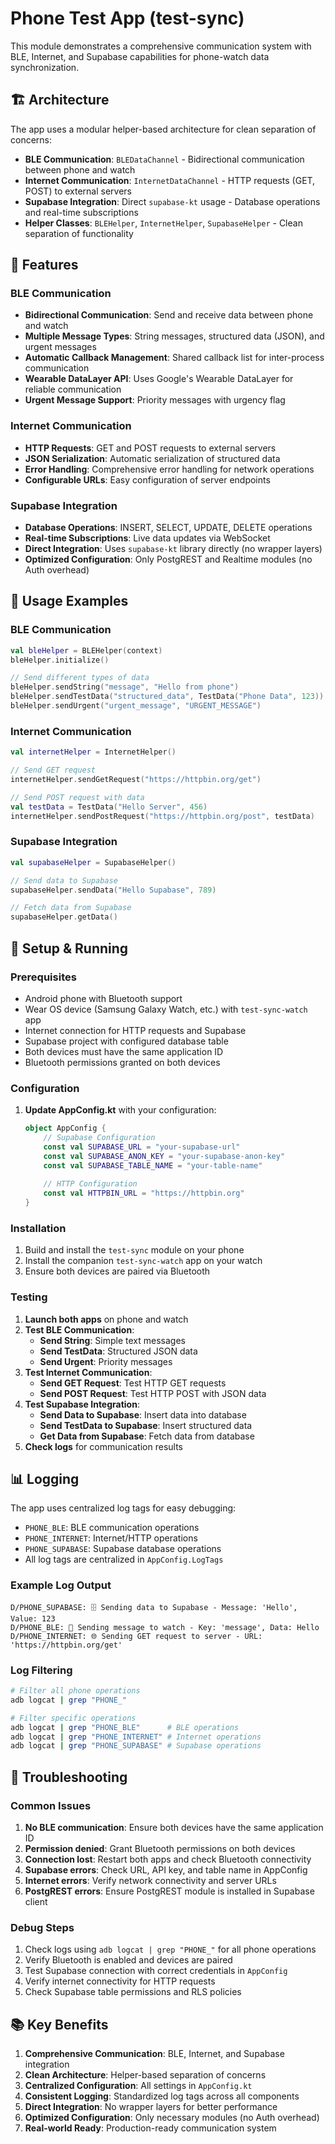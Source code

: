 # Phone Test App (test-sync)

This module demonstrates a comprehensive communication system with BLE, Internet, and Supabase capabilities for phone-watch data synchronization.

## 🏗️ Architecture

The app uses a modular helper-based architecture for clean separation of concerns:

- **BLE Communication**: `BLEDataChannel` - Bidirectional communication between phone and watch
- **Internet Communication**: `InternetDataChannel` - HTTP requests (GET, POST) to external servers
- **Supabase Integration**: Direct `supabase-kt` usage - Database operations and real-time subscriptions
- **Helper Classes**: `BLEHelper`, `InternetHelper`, `SupabaseHelper` - Clean separation of functionality

## 📱 Features

### **BLE Communication**
- **Bidirectional Communication**: Send and receive data between phone and watch
- **Multiple Message Types**: String messages, structured data (JSON), and urgent messages
- **Automatic Callback Management**: Shared callback list for inter-process communication
- **Wearable DataLayer API**: Uses Google's Wearable DataLayer for reliable communication
- **Urgent Message Support**: Priority messages with urgency flag

### **Internet Communication**
- **HTTP Requests**: GET and POST requests to external servers
- **JSON Serialization**: Automatic serialization of structured data
- **Error Handling**: Comprehensive error handling for network operations
- **Configurable URLs**: Easy configuration of server endpoints

### **Supabase Integration**
- **Database Operations**: INSERT, SELECT, UPDATE, DELETE operations
- **Real-time Subscriptions**: Live data updates via WebSocket
- **Direct Integration**: Uses `supabase-kt` library directly (no wrapper layers)
- **Optimized Configuration**: Only PostgREST and Realtime modules (no Auth overhead)

## 🚀 Usage Examples

### BLE Communication
```kotlin
val bleHelper = BLEHelper(context)
bleHelper.initialize()

// Send different types of data
bleHelper.sendString("message", "Hello from phone")
bleHelper.sendTestData("structured_data", TestData("Phone Data", 123))
bleHelper.sendUrgent("urgent_message", "URGENT_MESSAGE")
```

### Internet Communication
```kotlin
val internetHelper = InternetHelper()

// Send GET request
internetHelper.sendGetRequest("https://httpbin.org/get")

// Send POST request with data
val testData = TestData("Hello Server", 456)
internetHelper.sendPostRequest("https://httpbin.org/post", testData)
```

### Supabase Integration
```kotlin
val supabaseHelper = SupabaseHelper()

// Send data to Supabase
supabaseHelper.sendData("Hello Supabase", 789)

// Fetch data from Supabase
supabaseHelper.getData()
```

## 🔧 Setup & Running

### Prerequisites
- Android phone with Bluetooth support
- Wear OS device (Samsung Galaxy Watch, etc.) with `test-sync-watch` app
- Internet connection for HTTP requests and Supabase
- Supabase project with configured database table
- Both devices must have the same application ID
- Bluetooth permissions granted on both devices

### Configuration
1. **Update AppConfig.kt** with your configuration:
   ```kotlin
   object AppConfig {
       // Supabase Configuration
       const val SUPABASE_URL = "your-supabase-url"
       const val SUPABASE_ANON_KEY = "your-supabase-anon-key"
       const val SUPABASE_TABLE_NAME = "your-table-name"
       
       // HTTP Configuration
       const val HTTPBIN_URL = "https://httpbin.org"
   }
   ```

### Installation
1. Build and install the `test-sync` module on your phone
2. Install the companion `test-sync-watch` app on your watch
3. Ensure both devices are paired via Bluetooth

### Testing
1. **Launch both apps** on phone and watch
2. **Test BLE Communication**:
   - **Send String**: Simple text messages
   - **Send TestData**: Structured JSON data  
   - **Send Urgent**: Priority messages
3. **Test Internet Communication**:
   - **Send GET Request**: Test HTTP GET requests
   - **Send POST Request**: Test HTTP POST with JSON data
4. **Test Supabase Integration**:
   - **Send Data to Supabase**: Insert data into database
   - **Send TestData to Supabase**: Insert structured data
   - **Get Data from Supabase**: Fetch data from database
5. **Check logs** for communication results

## 📊 Logging

The app uses centralized log tags for easy debugging:

- `PHONE_BLE`: BLE communication operations
- `PHONE_INTERNET`: Internet/HTTP operations  
- `PHONE_SUPABASE`: Supabase database operations
- All log tags are centralized in `AppConfig.LogTags`

### Example Log Output
```
D/PHONE_SUPABASE: 🗄️ Sending data to Supabase - Message: 'Hello', Value: 123
D/PHONE_BLE: 📱 Sending message to watch - Key: 'message', Data: Hello
D/PHONE_INTERNET: 🌐 Sending GET request to server - URL: 'https://httpbin.org/get'
```

### Log Filtering
```bash
# Filter all phone operations
adb logcat | grep "PHONE_"

# Filter specific operations
adb logcat | grep "PHONE_BLE"      # BLE operations
adb logcat | grep "PHONE_INTERNET" # Internet operations  
adb logcat | grep "PHONE_SUPABASE" # Supabase operations
```

## 🐛 Troubleshooting

### Common Issues
1. **No BLE communication**: Ensure both devices have the same application ID
2. **Permission denied**: Grant Bluetooth permissions on both devices
3. **Connection lost**: Restart both apps and check Bluetooth connectivity
4. **Supabase errors**: Check URL, API key, and table name in AppConfig
5. **Internet errors**: Verify network connectivity and server URLs
6. **PostgREST errors**: Ensure PostgREST module is installed in Supabase client

### Debug Steps
1. Check logs using `adb logcat | grep "PHONE_"` for all phone operations
2. Verify Bluetooth is enabled and devices are paired
3. Test Supabase connection with correct credentials in `AppConfig`
4. Verify internet connectivity for HTTP requests
5. Check Supabase table permissions and RLS policies

## 📚 Key Benefits

1. **Comprehensive Communication**: BLE, Internet, and Supabase integration
2. **Clean Architecture**: Helper-based separation of concerns
3. **Centralized Configuration**: All settings in `AppConfig.kt`
4. **Consistent Logging**: Standardized log tags across all components
5. **Direct Integration**: No wrapper layers for better performance
6. **Optimized Configuration**: Only necessary modules (no Auth overhead)
7. **Real-world Ready**: Production-ready communication system
